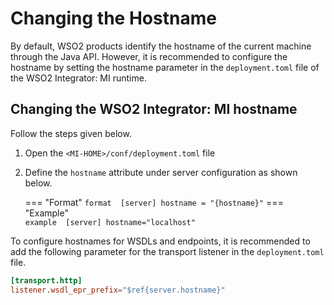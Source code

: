 # Changing the Hostname

By default, WSO2 products identify the hostname of the current machine through the Java API. However, it is recommended to configure the hostname by setting the hostname parameter in the `deployment.toml` file of the WSO2 Integrator: MI runtime.

## Changing the WSO2 Integrator: MI hostname

Follow the steps given below.

1. Open the `<MI-HOME>/conf/deployment.toml` file 
2. Define the `hostname` attribute under server configuration as shown below.

    === "Format"
        ``` format 
        [server]
        hostname = "{hostname}"
        ```
    === "Example"        
        ``` example 
        [server]
        hostname="localhost"
        ```

To configure hostnames for WSDLs and endpoints, it is recommended to add the following parameter for the transport listener in the `deployment.toml` file.

```toml
[transport.http]
listener.wsdl_epr_prefix="$ref{server.hostname}"
```

